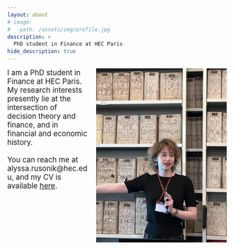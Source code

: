 ```yaml
---
layout: about
# image: 
#   path: /assets/img/profile.jpg
description: >
  PhD student in Finance at HEC Paris
hide_description: true
---
```


<div style="float: right; width: 300px; margin-left: 20px;">
<img src="/assets/img/profile.jpg" width="350">
</div>

<div style="font-size: 1.2em;">
I am a PhD student in Finance at HEC Paris. My research interests presently lie at the intersection of decision theory and finance, and in financial and economic history.
<br><br>
You can reach me at alyssa.rusonik@hec.edu, and my CV is available <a href="/assets/pdf/AlyssaRusonik_CV.pdf" target="_blank">here</a>.
</div>
